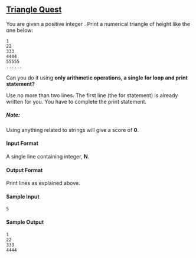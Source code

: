 ## **[Triangle Quest](https://www.hackerrank.com/challenges/python-quest-1)** 
You are given a positive integer . Print a numerical triangle of height  like the one below:

```
1
22
333
4444
55555
......
```
Can you do it using **only arithmetic operations, a single for loop and print statement?**

Use no more than two lines. The first line (the for statement) is already written for you. You have to complete the print statement.

##### Note: 
Using anything related to strings will give a score of **0**.

#### Input Format
A single line containing integer, **N**.

#### Output Format
Print  lines as explained above.

#### Sample Input

```
5
```
#### Sample Output

```
1
22
333
4444
```